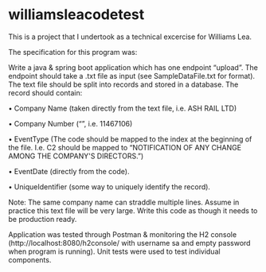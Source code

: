 # williamsleacodetest

This is a project that I undertook as a technical excercise for Williams Lea.

The specification for this program was:

Write a java & spring boot application which has one endpoint “upload”.
The endpoint should take a .txt file as input (see SampleDataFile.txt for format).
The text file should be split into records and stored in a database. 
The record should contain:
 
• Company Name (taken directly from the text file, i.e. ASH RAIL LTD)
 
• Company Number (“”, i.e. 11467106)
 
• EventType (The code should be mapped to the index at the beginning of the file. I.e. C2 should be mapped to “NOTIFICATION OF ANY CHANGE AMONG THE COMPANY'S DIRECTORS.”)
 
• EventDate (directly from the code). 
 
• UniqueIdentifier (some way to uniquely identify the record).
 
Note: 
The same company name can straddle multiple lines. 
Assume in practice this text file will be very large.
Write this code as though it needs to be production ready.

Application was tested through Postman & monitoring the H2 console (http://localhost:8080/h2console/ with username sa and empty password when program is running).
Unit tests were used to test individual components.
